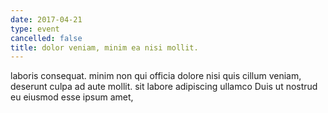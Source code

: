 ```yaml
---
date: 2017-04-21
type: event
cancelled: false
title: dolor veniam, minim ea nisi mollit.
---
```

laboris consequat. minim non qui officia dolore nisi quis cillum veniam, deserunt culpa ad aute mollit. sit labore adipiscing ullamco Duis ut nostrud eu eiusmod esse ipsum amet,